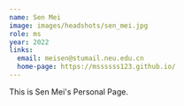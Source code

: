 ```yaml
---
name: Sen Mei
image: images/headshots/sen_mei.jpg
role: ms
year: 2022
links:
  email: meisen@stumail.neu.edu.cn
  home-page: https://mssssss123.github.io/
---
```


This is Sen Mei's Personal Page.